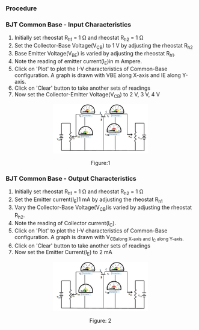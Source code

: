 ### Procedure

### BJT Common Base - Input Characteristics
1. Initially set rheostat R<sub>h1</sub> = 1 &#937; and rheostat R<sub>h2</sub> = 1 &#937; 
2. Set the Collector-Base Voltage(V<sub>CB</sub>) to 1 V  by adjusting the rheostat  R<sub>h2</sub>
3. Base Emitter Voltage(V<sub>BE</sub>) is varied  by adjusting the rheostat  R<sub>h1</sub>.
4. Note the reading of emitter current(I<sub>E</sub>)in m Ampere.
5. Click on 'Plot' to plot the I-V characteristics of Common-Base configuration. A graph is drawn with VBE along X-axis and IE along Y-axis.
6. Click on 'Clear' button to take another sets of readings 
7. Now set the Collector-Emitter Voltage(V<sub>CB</sub>) to 2 V, 3 V, 4 V
                                    

<div align="center">
<img src="images/bjtcb_pr.png" width="50%">
<p>Figure:1</p>
</div>

### BJT Common Base - Output Characteristics
1. Initially set rheostat R<sub>h1</sub> = 1 &#937; and rheostat R<sub>h2</sub> = 1 &#937; 
2. Set the Emitter current(I<sub>E</sub>)1 mA by adjusting the rheostat R<sub>h1</sub> 
3. Vary the  Collector-Base Voltage(V<sub>CB</sub>)is varied  by adjusting the rheostat R<sub>h2</sub>.
4. Note the reading of Collector current(I<sub>C</sub>).
5. Click on 'Plot' to plot the I-V characteristics of Common-Base configuration. A graph is drawn with V<sub>CBalong X-axis and I<sub>C</sub> along Y-axis.
6. Click on 'Clear' button to take another sets of readings
7. Now set the Emitter Current(I<sub>E</sub>) to 2 mA

<div align="center">
<img src="images/bjtcb_pr.png" width="50%">
<p>Figure: 2</p>
</div>







